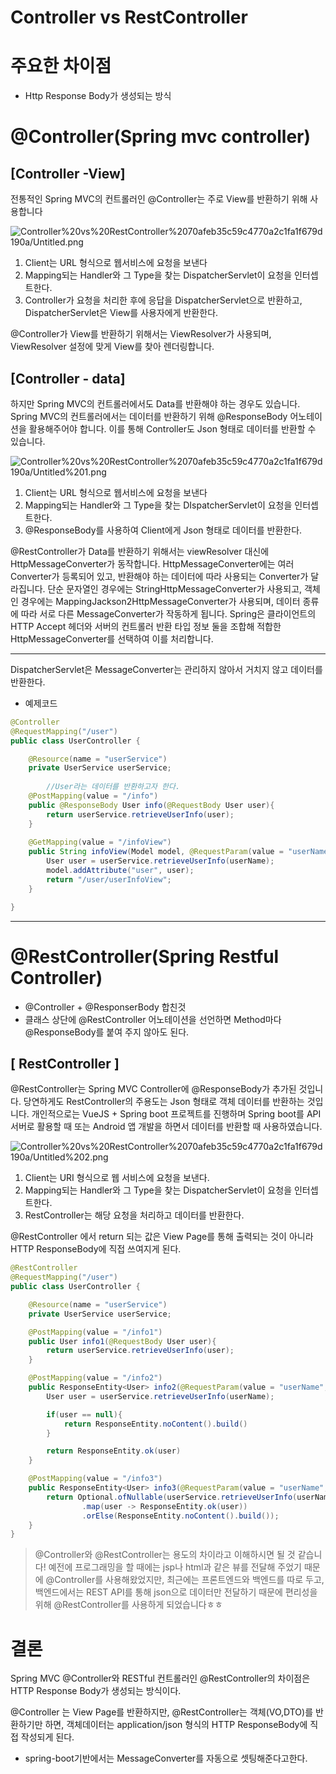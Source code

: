 # Controller vs RestController

# 주요한 차이점

- Http Response Body가 생성되는 방식

# @Controller(Spring mvc controller)

## [Controller -View]

전통적인 Spring MVC의 컨트롤러인 @Controller는 주로 View를 반환하기 위해 사용합니다

![Controller%20vs%20RestController%2070afeb35c59c4770a2c1fa1f679d190a/Untitled.png](Controller%20vs%20RestController%2070afeb35c59c4770a2c1fa1f679d190a/Untitled.png)

1. Client는 URL 형식으로 웹서비스에 요청을 보낸다
2. Mapping되는 Handler와 그 Type을 찾는 DispatcherServlet이 요청을 인터셉트한다.
3. Controller가 요청을 처리한 후에 응답을 DispatcherServlet으로 반환하고, DispatcherServlet은 View를 사용자에게 반환한다.

@Controller가 View를 반환하기 위해서는 ViewResolver가 사용되며, ViewResolver 설정에 맞게 View를 찾아 렌더링합니다.

## [Controller - data]

하지만 Spring MVC의 컨트롤러에서도 Data를 반환해야 하는 경우도 있습니다. Spring MVC의 컨트롤러에서는 데이터를 반환하기 위해 @ResponseBody 어노테이션을 활용해주어야 합니다. 이를 통해 Controller도 Json 형태로 데이터를 반환할 수 있습니다.

![Controller%20vs%20RestController%2070afeb35c59c4770a2c1fa1f679d190a/Untitled%201.png](Controller%20vs%20RestController%2070afeb35c59c4770a2c1fa1f679d190a/Untitled%201.png)

1. Client는 URL 형식으로 웹서비스에 요청을 보낸다
2. Mapping되는 Handler와 그 Type을 찾는 DIspatcherServlet이 요청을 인터셉트한다.
3. @ResponseBody를 사용하여 Client에게 Json 형태로 데이터를 반환한다.

@RestController가 Data를 반환하기 위해서는 viewResolver 대신에 HttpMessageConverter가 동작합니다. HttpMessageConverter에는 여러 Converter가 등록되어 있고, 반환해야 하는 데이터에 따라 사용되는 Converter가 달라집니다. 단순 문자열인 경우에는 StringHttpMessageConverter가 사용되고, 객체인 경우에는 MappingJackson2HttpMessageConverter가 사용되며, 데이터 종류에 따라 서로 다른 MessageConverter가 작동하게 됩니다. Spring은 클라이언트의 HTTP Accept 헤더와 서버의 컨트롤러 반환 타입 정보 둘을 조합해 적합한 HttpMessageConverter를 선택하여 이를 처리합니다.

---

DispatcherServlet은 MessageConverter는 관리하지 않아서 거치지 않고 데이터를 반환한다.

- 예제코드

```java
@Controller
@RequestMapping("/user")
public class UserController {

    @Resource(name = "userService")
    private UserService userService;
		
		//User라는 데이터를 반환하고자 한다.
    @PostMapping(value = "/info")
    public @ResponseBody User info(@RequestBody User user){
        return userService.retrieveUserInfo(user);
    }
    
    @GetMapping(value = "/infoView")
    public String infoView(Model model, @RequestParam(value = "userName", required = true) String userName){
        User user = userService.retrieveUserInfo(userName);
        model.addAttribute("user", user);
        return "/user/userInfoView";
    }

}
```

---

# @RestController(Spring Restful Controller)

- @Controller + @ResponserBody 합친것
- 클래스 상단에 @RestController 어노테이션을 선언하면 Method마다 @ResponseBody를 붙여 주지 않아도 된다.

## [ RestController ]

@RestController는 Spring MVC Controller에 @ResponseBody가 추가된 것입니다. 당연하게도 RestController의 주용도는 Json 형태로 객체 데이터를 반환하는 것입니다. 개인적으로는 VueJS + Spring boot 프로젝트를 진행하며 Spring boot를 API 서버로 활용할 때 또는 Android 앱 개발을 하면서 데이터를 반환할 때 사용하였습니다.

![Controller%20vs%20RestController%2070afeb35c59c4770a2c1fa1f679d190a/Untitled%202.png](Controller%20vs%20RestController%2070afeb35c59c4770a2c1fa1f679d190a/Untitled%202.png)

1. Client는 URI 형식으로 웹 서비스에 요청을 보낸다.
2. Mapping되는 Handler와 그 Type을 찾는 DispatcherServlet이 요청을 인터셉트한다.
3. RestController는 해당 요청을 처리하고 데이터를 반환한다.

@RestController 에서 return 되는 값은 View Page를 통해 출력되는 것이 아니라 HTTP ResponseBody에 직접 쓰여지게 된다.

```java
@RestController
@RequestMapping("/user")
public class UserController {

    @Resource(name = "userService")
    private UserService userService;

    @PostMapping(value = "/info1")
    public User info1(@RequestBody User user){
        return userService.retrieveUserInfo(user);
    }

    @PostMapping(value = "/info2")
    public ResponseEntity<User> info2(@RequestParam(value = "userName", required = true) String userName){
        User user = userService.retrieveUserInfo(userName);

        if(user == null){
            return ResponseEntity.noContent().build()
        }

        return ResponseEntity.ok(user)
    }

    @PostMapping(value = "/info3")
    public ResponseEntity<User> info3(@RequestParam(value = "userName", required = true) String userName){
        return Optional.ofNullable(userService.retrieveUserInfo(userName))
                .map(user -> ResponseEntity.ok(user))
                .orElse(ResponseEntity.noContent().build());
    }
}
```

> @Controller와 @RestController는 용도의 차이라고 이해하시면 될 것 같습니다! 예전에 프로그래밍을 할 때에는 jsp나 html과 같은 뷰를 전달해 주었기 때문에 @Controller를 사용해왔었지만, 최근에는 프론트엔드와 백엔드를 따로 두고, 백엔드에서는 REST API를 통해 json으로 데이터만 전달하기 때문에 편리성을 위해 @RestController를 사용하게 되었습니다ㅎㅎ

# 결론

Spring MVC @Controller와 RESTful 컨트롤러인 @RestController의 차이점은 HTTP Response Body가 생성되는 방식이다.

@Controller 는 View Page를 반환하지만, @RestController는 객체(VO,DTO)를 반환하기만 하면, 객체데이터는 application/json 형식의 HTTP ResponseBody에 직접 작성되게 된다.

- spring-boot기반에서는 MessageConverter를 자동으로 셋팅해준다고한다.